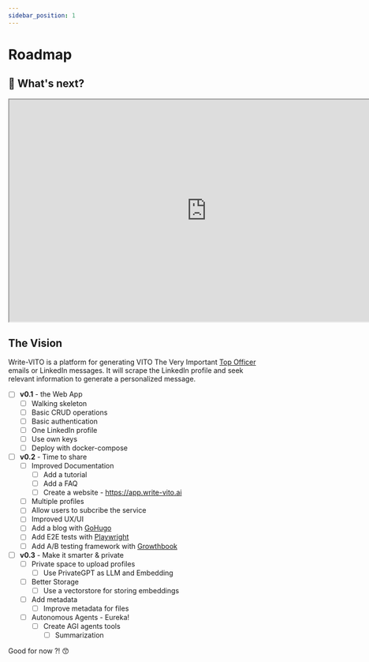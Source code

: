 ```yaml
---
sidebar_position: 1
---
```


# Roadmap

## 🚀 What's next?

<iframe width="800" height="450" src="https://whimsical.com/embed/8FZvmwH5LyHmD32qdoHVt7"></iframe>

## The Vision

Write-VITO is a platform for generating VITO The Very Important [Top Officer](https://www.amazon.de/Selling-Vito-Very-Important-Officer/dp/1580622240) emails or LinkedIn messages. It will scrape the LinkedIn profile and seek relevant information to generate a personalized message.

- [ ] **v0.1** - the Web App
  - [ ] Walking skeleton
  - [ ] Basic CRUD operations
  - [ ] Basic authentication
  - [ ] One LinkedIn profile
  - [ ] Use own keys
  - [ ] Deploy with docker-compose
- [ ] **v0.2** - Time to share
  - [ ] Improved Documentation
    - [ ] Add a tutorial
    - [ ] Add a FAQ
    - [ ] Create a website - https://app.write-vito.ai
  - [ ] Multiple profiles
  - [ ] Allow users to subcribe the service
  - [ ] Improved UX/UI
  - [ ] Add a blog with [GoHugo](https://gohugo.io/)
  - [ ] Add E2E tests with [Playwright](https://playwright.dev/)
  - [ ] Add A/B testing framework with [Growthbook](https://www.growthbook.io/)
- [ ] **v0.3** - Make it smarter & private
  - [ ] Private space to upload profiles
    - [ ] Use PrivateGPT as LLM and Embedding
  - [ ] Better Storage
    - [ ] Use a vectorstore for storing embeddings
  - [ ] Add metadata
    - [ ] Improve metadata for files
  - [ ] Autonomous Agents - Eureka!
    - [ ] Create AGI agents tools
      - [ ] Summarization

Good for now ?! 😙
